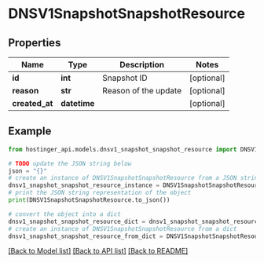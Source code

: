 # DNSV1SnapshotSnapshotResource


## Properties

Name | Type | Description | Notes
------------ | ------------- | ------------- | -------------
**id** | **int** | Snapshot ID | [optional] 
**reason** | **str** | Reason of the update | [optional] 
**created_at** | **datetime** |  | [optional] 

## Example

```python
from hostinger_api.models.dnsv1_snapshot_snapshot_resource import DNSV1SnapshotSnapshotResource

# TODO update the JSON string below
json = "{}"
# create an instance of DNSV1SnapshotSnapshotResource from a JSON string
dnsv1_snapshot_snapshot_resource_instance = DNSV1SnapshotSnapshotResource.from_json(json)
# print the JSON string representation of the object
print(DNSV1SnapshotSnapshotResource.to_json())

# convert the object into a dict
dnsv1_snapshot_snapshot_resource_dict = dnsv1_snapshot_snapshot_resource_instance.to_dict()
# create an instance of DNSV1SnapshotSnapshotResource from a dict
dnsv1_snapshot_snapshot_resource_from_dict = DNSV1SnapshotSnapshotResource.from_dict(dnsv1_snapshot_snapshot_resource_dict)
```
[[Back to Model list]](../README.md#documentation-for-models) [[Back to API list]](../README.md#documentation-for-api-endpoints) [[Back to README]](../README.md)


